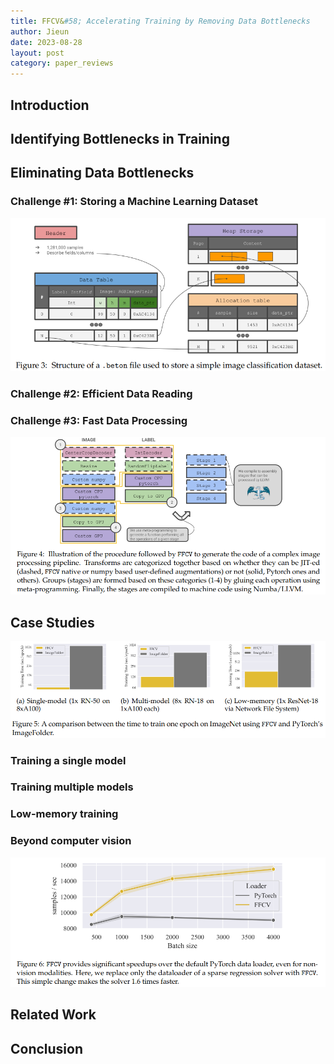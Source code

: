 ```yaml
---
title: FFCV&#58; Accelerating Training by Removing Data Bottlenecks
author: Jieun
date: 2023-08-28
layout: post
category: paper_reviews
---
```


## Introduction

## Identifying Bottlenecks in Training

## Eliminating Data Bottlenecks
### Challenge #1: Storing a Machine Learning Dataset
![Fig 3](../../assets/images/2023-08-28-FFCV/Fig3.png)  

### Challenge #2: Efficient Data Reading

### Challenge #3: Fast Data Processing
![Fig 4](../../assets/images/2023-08-28-FFCV/Fig4.png)  

## Case Studies
![Fig 5](../../assets/images/2023-08-28-FFCV/Fig5.png) 
### Training a single model
### Training multiple models
### Low-memory training
### Beyond computer vision
![Fig 6](../../assets/images/2023-08-28-FFCV/Fig6.png) 

## Related Work

## Conclusion